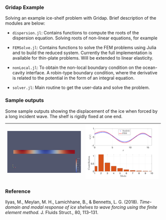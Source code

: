 ### Gridap Example

Solving an example ice-shelf problem with Gridap. Brief description of the modules are below:

- `dispersion.jl`: Contains functions to compute the roots of the dispersion equation. Solving roots of non-linear equations, for example

- `FEMSolve.jl`: Contains functions to solve the FEM problems using Julia and to build the reduced system. Currently the full implementation is available for thin-plate problems. Will be extended to linear elasticity.

- `nonLocal.jl`: To obtain the non-local boundary condition on the ocean-cavity interface. A robin-type boundary condition, where the derivative is related to the potential in the form of an integral equation.

- `solver.jl`: Main routine to get the user-data and solve the problem.

### Sample outputs

Some sample outputs showing the displacement of the ice when forced by a long incident wave. The shelf is rigidly fixed at one end.

![Potential](vpot1.png) | ![Disp](disp1.png) |
-- | -- |

### Reference

Ilyas, M., Meylan, M. H., Lamichhane, B., & Bennetts, L. G. (2018). *Time-domain and modal response of ice shelves to wave forcing using the finite element method.* J. Fluids Struct., 80, 113–131.

